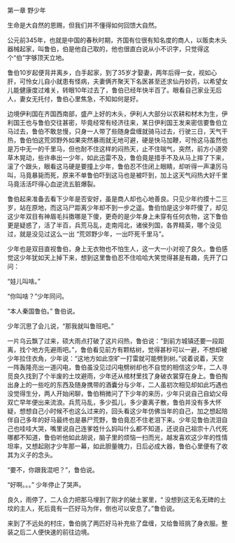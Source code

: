 
  第一章 野少年
  
  生命是大自然的恩赐，但我们并不懂得如何回馈大自然。

  公元前345年，也就是中国的春秋时期，齐国有位很有知名度的商人，以贩卖木头器械起家，叫鲁伯，伯是他自己取的，他也很直白说从小不识字，只觉得这个“伯”字够顶天立地。

  鲁伯10岁起便背井离乡，白手起家，到了35岁才娶妻，两年后得一女，视如心肝，可怜女儿自小就患有怪病，夫妻俩齐聚天下名医甚至还求仙丹妙药，以希望女儿能健康度过难关，转眼10年过去了，鲁伯已经年快半百了。眼看自己家业无后人，妻女无托付，鲁伯心里焦急，不知如何是好。

  边境伊利国在齐国西南部，盛产上好的木头，伊利人大部分以农耕和材木为生，伊利国王也与鲁伯交往甚密，毕竟经常有经济往来，某日伊利国王发来密信要鲁伯立马过去，鲁伯不敢怠慢，只身一人带了些随身盘缠就骑马过去，行驶三日，天气干热，鲁伯怕这荒郊野外如果突然暴雨就无地可避，硬是快马加鞭，可怜这马虽然也是万中无一的千里马，但也耐不住这样的闷热天，止不住喘气，突然，前方小道旁草木晃动，些许串出一少年，如此迅雷不及，鲁伯竟是措手不及从马上摔了下来，滚了个跟头，眼看这马硬是要撞上少年，鲁伯忍不住闭上眼睛，却听得一声凄厉马叫，马竟暴毙而死，原来不单鲁伯吓到这马也是被吓到，加上这天气闷热大好千里马竟活活吓得心血逆流五脏爆裂。

  鲁伯起来准备去看下少年是否安好，虽是商人却也心地善良。只见少年约摸十二三岁，站在原地，而这马尸距离少年却不到一步之遥。鲁伯怕是这少年吓傻了，却见这少年双目有神眉毛抖擞哪是下傻，更奇的是少年身上未穿有任何衣物，这下鲁伯更是疑惑了，活了半百，兵荒马乱，走南闯北，诸侯列国，各界精英，哪个没见过，就是没见过这么一出 “荒郊野少年，一出吓死千里马”。

  少年也是双目直视鲁伯，身上无衣物也不怕生人，这一大一小对视了良久。鲁伯感觉这少年犹如天上掉下来，想到这里鲁伯忍不住哈哈大笑觉得甚是有趣，先开了口问：

  “娃儿叫啥。”
 
  “你叫啥？”少年同问。

  “本人秦国鲁伯。” 鲁伯说。

  少年沉思了会儿说，“那我就叫鲁班吧。”

  一片乌云飘了过来，硕大雨点打破了这片闷热，鲁伯说：“到前方城镇还要一段距离，找个地方先避雨吧。”，鲁伯看见前方有颗枯树，觉得甚秒可以一避，不想却被少年拉住衣角，少年说：“这地方如此空旷一打雷就可能劈到树。”说着说着，天空一阵轰隆亮出一道闪电，鲁伯虽没见过闪电劈树却也不自觉的相信这少年，二人寻觅良久找到了个半废的土坟避雨，少年还从棺材里找了身破衣裳穿在身上。鲁伯掏出身上的一些吃的东西及随身携带的酒囊分与少年，二人虽初次相见却如此巧遇也没觉得生分，两人开始闲聊，鲁伯稍微问了下少年的来历，少年只说自己自幼父母双亡早年便出来流浪。兵荒马乱，多少孤儿，多少妻离子散，鲁伯并没有多大怀疑，想想自己小时候不也这么过来的，回头看这少年仿佛当年的自己，加之想起陪伴自己多年的好马最终也是暴尸荒野，鲁伯竟忍不住老泪下来。少年见鲁伯流泪自己也哇哇大哭，嘴里说自己连爹姓什么妈叫什么都不知道，还说自己祖宗十八代死哪都不知道，鲁伯听他如此胡说，脑子里的烦恼一扫而光，越发喜欢这少年的性情坦率，又想起刚才少年那一幕，如此胆量魄力，日后必成大器，鲁伯心里便有了收其为义子的念头。 
  
  “要不，你跟我混吧？”，鲁伯说。

  “好啊。。。” 少年停止了哭声。
  
  良久，雨停了，二人合力把那马埋到了刚才的破土冢里，“ 没想到这无名无碑的土坟的主人，死后竟有一匹好马为伴，倒也可以安息了。”鲁伯说。

  来到了不远处的村庄，鲁伯挑了两匹好马补充些了盘缠，又给鲁班挑了身衣服。整装之后二人便快速的前往边境。

